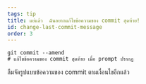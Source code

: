 ```yaml
---
tags: tip
title: แย่แล้ว  ฉันอยากแก้ไขข้อความของ commit สุดท้าย!
id: change-last-commit-message
order: 3
---
```

```git
git commit --amend
# แก้ไขข้อความของ commit สุดท้าย เมื่อ prompt ปรากฏ
```

ลืมจัดรูปแบบข้อความของ commit ตามเงื่อนไขอีกแล้ว
